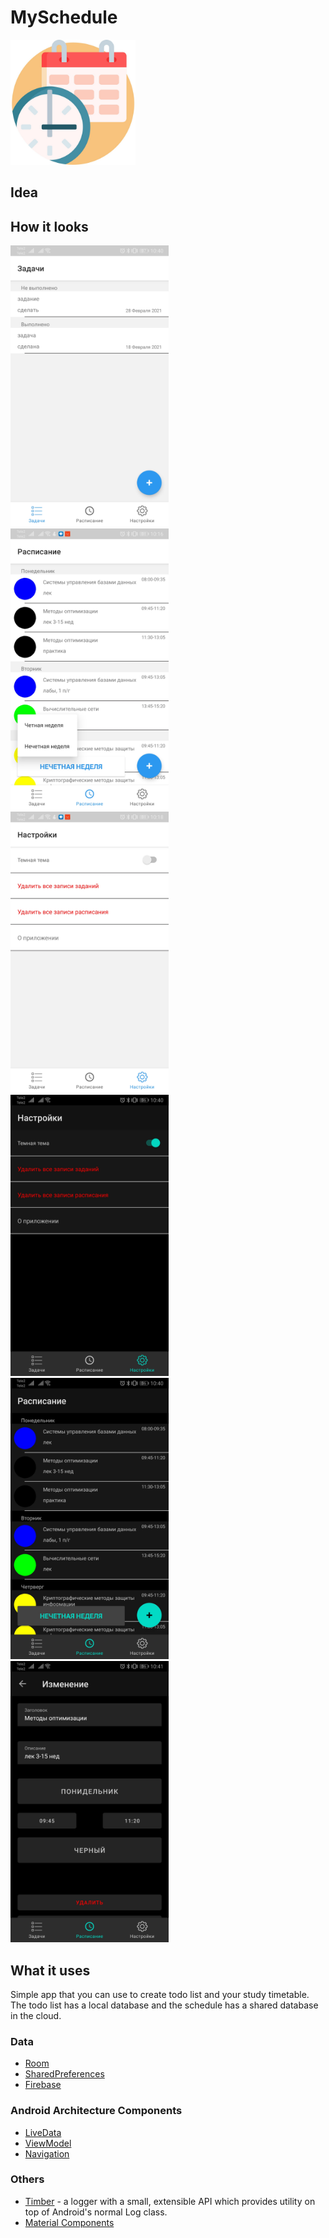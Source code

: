 # MySchedule
<img src='screenshots/schedule.jpg' height='200'>

## Idea


## How it looks

<img src='screenshots/2.jpg' height='450'> <img src='screenshots/3.jpg' height='450'>
<img src='screenshots/4.jpg' height='450'>
<img src='screenshots/5.jpg' height='450'>
<img src='screenshots/6.jpg' height='450'>
<img src='screenshots/7.jpg' height='450'>


## What it uses
Simple app that you can use to create todo list and your study timetable.
The todo list has a local database and the schedule has a shared database in the cloud.
### Data

* [Room](https://developer.android.com/topic/libraries/architecture/room)
* [SharedPreferences](https://developer.android.com/reference/kotlin/android/content/SharedPreferences)
* [Firebase](https://firebase.google.com/docs/android/setup)

### Android Architecture Components

* [LiveData](https://developer.android.com/topic/libraries/architecture/livedata)
* [ViewModel](https://developer.android.com/topic/libraries/architecture/viewmodel)
* [Navigation](https://developer.android.com/topic/libraries/architecture/navigation/)

### Others

* [Timber](https://github.com/JakeWharton/timber) -  a logger with a small, extensible API which provides utility on top of Android's normal Log class.
* [Material Components](https://github.com/material-components/material-components-android)
